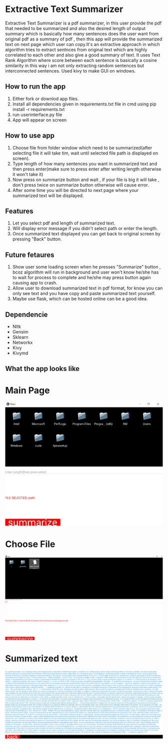 # Extractive Text Summarizer
Extractive Text Summarizer is a pdf summarizer, in this user provide the pdf that needed to be summarized and also the desired length of output summary which is basically how many sentences does the user want from original pdf as a summary of pdf , then this app will provide the summarized text on next page which user can copy.It's an extractive approach in which algorithm tries to extract sentnces from original text which are highly correlated to each other and also give a good summary of text. It uses Text Rank Algorithm where score between each sentence is basically a cosine similarity in this way  i am not only extracting random sentences but interconnected sentences. Used kivy to make GUI on windows.

## How to run the app
1. Either fork or downlod app files.
2. Install all dependencies given in requirements.txt file in cmd using  pip install -r requirements.txt
3. run userinterface.py file
4. App will appear on screen

## How to use app
1. Choose file from folder window which need to be summarized(after selecting file it will take tim, wait until selected file path is displayed on screen).
2. Type length of how many sentences you want in summarized text and then press enter(make sure to press enter after writing length otherwise it won't take it)
3. Now press on summarize button and wait , if your file is big it will take , don't press twice on summarize button otherwise will cause error.
4. After some time you will be directed to next page where your summarized text will be displayed.

## Features
1. Let you select pdf and length of summarized text.
2. Will display error message if you didn't select path or enter the length.
3. Once summarized text displayed you can get back to original screen by pressing "Back" button.

## Future fetaures
1. Show user some loading screen when he presses "Summarize" button , bcoz algorithm will run in background and user won't know he/she has to wait for process to complete and he/she may press button again causing app to crash.
2. Allow user to download summarized text in pdf format, for know you can only see text and you have copy and paste summarized text yourself.
3. Maybe use flask, which can be hosted online can be a good idea.


## Dependencie
- Nltk
- Gensim
- Sklearn
- Networkx
- Kivy
- Kivymd

## What the app looks like



# Main Page

![alt text](https://github.com/kashif-flask/Text-summarizer/blob/master/images/main_page.PNG)





# Choose File

![alt text](https://github.com/kashif-flask/Text-summarizer/blob/master/images/Choose.PNG)







# Summarized text

![alt text](https://github.com/kashif-flask/Text-summarizer/blob/master/images/summarized_text.PNG)
